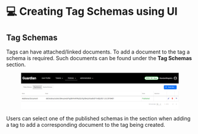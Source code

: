 # 💻 Creating Tag Schemas using UI

## Tag Schemas

Tags can have attached/linked documents. To add a document to the tag a schema is required. Such documents can be found under the **Tag Schemas** section.

<figure><img src="../../../../.gitbook/assets/image (14) (1) (1) (1) (1) (1).png" alt=""><figcaption></figcaption></figure>

Users can select one of the published schemas in the section when adding a tag to add a corresponding document to the tag being created.
